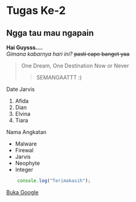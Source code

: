 # Tugas Ke-2
Ngga tau mau ngapain
------------  

**Hai Guysss....**  
*Gimana kabarnya hari ini?* 
~~pasti cape banget yaa~~  
>One Dream, One Destination Now or Never
>
>>SEMANGAATTT :)  

Date Jarvis
1. Afida
2. Dian
3. Elvina
4. Tiara   

Nama Angkatan
- Malware
- Firewal
- Jarvis
- Neophyte
- Integer

```js
    console.log("Terimakasih");
```

[Buka Google](http://www.google.com)





